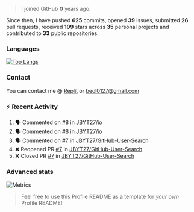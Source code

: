 > I joined GitHub **0** years ago.

Since then, I have pushed **625** commits, opened **39** issues, submitted **26** pull requests, received **109** stars across **35** personal projects and contributed to **33** public repositories.


### Languages

[![Top Langs](https://github-readme-stats.vercel.app/api/top-langs/?username=JBYT27&layout=compact&langs_count=8)](https://github.com/anuraghazra/github-readme-stats)


### Contact
You can contact me @ [Replit](https://replit.com/@JBloves27) or beol0127@gmail.com

### :zap: Recent Activity

<!--START_SECTION:activity-->
1. 🗣 Commented on [#8](https://github.com/JBYT27/io/issues/8) in [JBYT27/io](https://github.com/JBYT27/io)
2. 🗣 Commented on [#8](https://github.com/JBYT27/io/issues/8) in [JBYT27/io](https://github.com/JBYT27/io)
3. 🗣 Commented on [#7](https://github.com/JBYT27/GitHub-User-Search/issues/7) in [JBYT27/GitHub-User-Search](https://github.com/JBYT27/GitHub-User-Search)
4. ❌ Reopened PR [#7](https://github.com/JBYT27/GitHub-User-Search/pull/7) in [JBYT27/GitHub-User-Search](https://github.com/JBYT27/GitHub-User-Search)
5. ❌ Closed PR [#7](https://github.com/JBYT27/GitHub-User-Search/pull/7) in [JBYT27/GitHub-User-Search](https://github.com/JBYT27/GitHub-User-Search)
<!--END_SECTION:activity-->

### Advanced stats

![Metrics](https://github.com/JBYT27/JBYT27/blob/main/github-metrics.svg)


> Feel free to use this Profile README as a template for *your own* Profile README!

